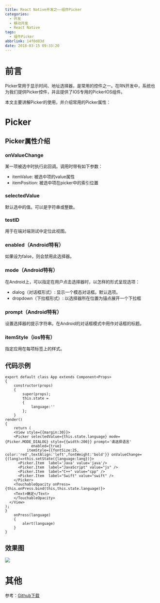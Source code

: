 ```yaml
---
title: React Native开发之——组件Picker
categories:
  - 开发
  - 移动开发
  - React Native
tags:
  - 组件Picker
abbrlink: 14f0d83d
date: 2018-03-15 09:33:20
---
```

# 前言 
Picker常用于显示时间、地址选择器，是常用的控件之一。在RN开发中，系统也为我们提供Picker控件，并且提供了IOS专用的PickerIOS组件。  

本文主要讲解Picker的使用，并介绍常用的Picker属性：  

<!--more-->

# Picker
## Picker属性介绍
### onValueChange 
某一项被选中时执行此回调。调用时带有如下参数：

- itemValue: 被选中项的value属性
- itemPosition: 被选中项在picker中的索引位置

### selectedValue 
默认选中的值。可以是字符串或整数。
### testID
用于在端对端测试中定位此视图。
### enabled（Android特有）
如果设为false，则会禁用此选择器。
### mode（Android特有）
在Android上，可以指定在用户点击选择器时，以怎样的形式呈现选项：

- dialog（对话框形式）: 显示一个模态对话框。默认选项。
- dropdown（下拉框形式）: 以选择器所在位置为锚点展开一个下拉框

### prompt（Android特有）
设置选择器的提示字符串。在Android的对话框模式中用作对话框的标题。
### itemStyle（ios特有）
指定应用在每项标签上的样式。

## 代码示例

	export default class App extends Component<Props> 
	{
		constructor(props) 
		{
    		super(props);
    		this.state = 
			{
      			language:''
    		};
		}
	render() 
	{
    	return (
      	<View style={{margin:30}}>
        <Picker selectedValue={this.state.language} mode={Picker.MODE_DIALOG} style={{width:200}} prompt='请选择语言'
                enabled={true}
              itemStyle={{fontSize:25, color:'red',textAlign:'left',fontWeight:'bold'}} onValueChange={(lang)=>this.setState({language:lang})}>
          <Picker.Item  label='Java' value='java'/>
          <Picker.Item  label="JavaScript" value="js" />
          <Picker.Item  label="C++" value="cpp" />
          <Picker.Item  label="Swift" value="swift" />
        </Picker>
        <TouchableOpacity onPress={this.onPress.bind(this,this.state.language)}>
        <Text>确定</Text>
        </TouchableOpacity>
      </View>
    );
	}
    	onPress(language)
		{
    		alert(language)
    	}
	}
## 效果图 
![][1]  

# 其他
参考：[Github下载][2]


[1]: https://images.pgzxc.com/rn-picker.gif
[2]: https://github.com/PGzxc/RN_Picker